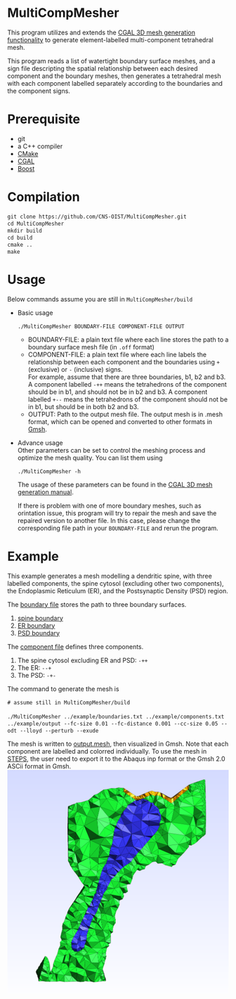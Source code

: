 # MultiCompMesher

This program utilizes and extends the [CGAL 3D mesh generation functionality](https://doc.cgal.org/latest/Mesh_3/index.html) to
generate element-labelled multi-component tetrahedral mesh.


This program reads a list of watertight boundary surface meshes,
and a sign file descripting the spatial relationship between each 
desired component and the boundary meshes, then generates a tetrahedral mesh with each component labelled separately according to the boundaries
and the component signs.

# Prerequisite
* git
* a C++ compiler
* [CMake](https://cmake.org/) 
* [CGAL](https://www.cgal.org/) 
* [Boost](https://www.boost.org/) 

# Compilation
```
git clone https://github.com/CNS-OIST/MultiCompMesher.git
cd MultiCompMesher
mkdir build
cd build
cmake ..
make
```

# Usage
Below commands assume you are still in `MultiCompMesher/build`
    
* Basic usage
    ```
    ./MultiCompMesher BOUNDARY-FILE COMPONENT-FILE OUTPUT
    ```
    * BOUNDARY-FILE: a plain text file where each line stores
    the path to a boundary surface mesh file (in `.off` format)
    * COMPONENT-FILE: a plain text file where each line labels
    the relationship between each component and the boundaries
    using `+` (exclusive) or `-` (inclusive) signs.  
    For example,  assume that there are three boundaries, b1, b2 
    and b3. A component labelled `-++` means the tetrahedrons of the 
    component should be in b1, and should not be in b2 and b3. 
    A component labelled `+--` means the tetrahedrons of the component 
    should not be in b1, but should be in both b2 and b3.
    * OUTPUT: Path to the output mesh file. The output mesh is in .mesh
    format, which can be opened and converted to other formats in 
    [Gmsh](http://gmsh.info/).

* Advance usage  
    Other parameters can be set to control the meshing process 
    and optimize the mesh quality. You can list them using
    ```
    ./MultiCompMesher -h
    ```
    The usage of these parameters can be found in the 
    [CGAL 3D mesh generation manual](https://doc.cgal.org/latest/Mesh_3/index.html).

    If there is problem with one of more boundary meshes, such as orintation issue, 
    this program will try to repair the mesh and save
    the repaired version to another file. In this case, please change the
    corresponding file path in your `BOUNDARY-FILE` and rerun the program.

# Example

This example generates a mesh modelling a dendritic spine, with three
labelled components, the spine cytosol (excluding other two components), 
the Endoplasmic Reticulum (ER), and the Postsynaptic Density (PSD) region.

The [boundary file](example/boundaries.txt) stores the path to three
boundary surfaces.  
1. [spine boundary](example/Spine.off)
2. [ER boundary](example/ER.off)
3. [PSD boundary](example/PSD.off)

The [component file](example/components.txt) defines three components.  
1. The spine cytosol excluding ER and PSD: `-++`
2. The ER: `--+`
3. The PSD: `-+-`

The command to generate the mesh is
```
# assume still in MultiCompMesher/build

./MultiCompMesher ../example/boundaries.txt ../example/components.txt ../example/output --fc-size 0.01 --fc-distance 0.001 --cc-size 0.05 --odt --lloyd --perturb --exude
```
The mesh is written to [output.mesh](example/output.mesh), then visualized
in Gmsh. Note that each component are labelled and colorred individually. To use the mesh in [STEPS](http://steps.sourceforge.net), the user need to
export it to the Abaqus inp format or the Gmsh 2.0 ASCii format in Gmsh.
![Mesh visualization in Gmsh](example/mesh_view.png)
